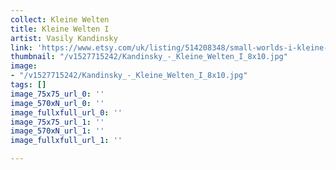 ```yaml
---
collect: Kleine Welten
title: Kleine Welten I
artist: Vasily Kandinsky
link: 'https://www.etsy.com/uk/listing/514208348/small-worlds-i-kleine-welten-i-by-vasily '
thumbnail: "/v1527715242/Kandinsky_-_Kleine_Welten_I_8x10.jpg"
image:
- "/v1527715242/Kandinsky_-_Kleine_Welten_I_8x10.jpg"
tags: []
image_75x75_url_0: ''
image_570xN_url_0: ''
image_fullxfull_url_0: ''
image_75x75_url_1: ''
image_570xN_url_1: ''
image_fullxfull_url_1: ''

---
```

